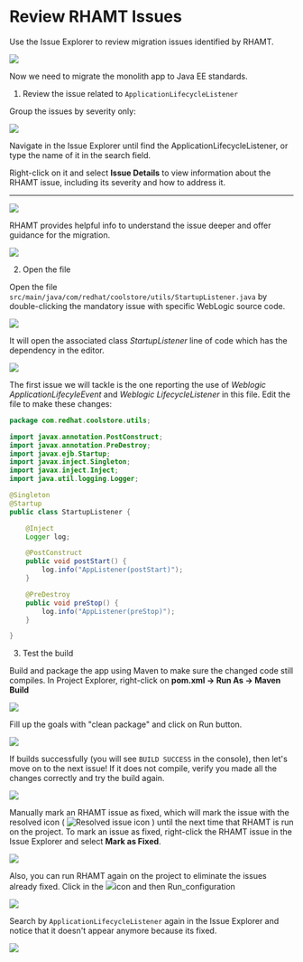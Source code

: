 # Review RHAMT Issues

Use the Issue Explorer to review migration issues identified by RHAMT.

![](https://lh4.googleusercontent.com/eji3UK8EKiU_o5zLPiB95ZArsIIh9GhF-mkLES_DCqad04YzAD7nFMvKCIS1BBIfeddrWO7tl57u-Wa8HwghpVJA8iLPkbkTI7plK1riIn6QNdJNsUcuLmfanTtJcpB2TYwsldF6)

Now we need to migrate the monolith app to Java EE standards.

1. Review the issue related to `ApplicationLifecycleListener`

Group the issues by severity only:

![](https://lh3.googleusercontent.com/gXJmg6LTbUFe7dgxh6gdtLmSMVXW_04LxngVMnfcOXvFh26Az_NvHkbrRxegwZU4m96EHZLEZUaz72GfI0JFvOS0qeT3RshBfByHLx6XVsCnjVEBxZHZ7hujHqJIk4g5UIoVPDM9)

Navigate in the Issue Explorer until find the ApplicationLifecycleListener, or type the name of it in the search field.

Right-click on it and select **Issue Details** to view information about the RHAMT issue, including its severity and how to address it.  
****

![](https://lh4.googleusercontent.com/8Ku0yPEXjV6IpVHKsQP3l0ttDTF7plZzZlaMESbr0qgxphDPupMZT2JaANjfETXkElneBv-J7m-DWOdwrNDcCY3alVf4gLEP_OjjCr5D81FSxAK0S3SBEpMKp_YuW6OwQzwEypa3)

RHAMT provides helpful info to understand the issue deeper and offer guidance for the migration.

![](https://lh6.googleusercontent.com/pMRrEXOdHC3tRxLmhnpWH4XdwFvJa8fi7hQCQDzMxHS5Uy6bk5WSM5lcZOKl3bb-SpVhAKHP46CdWhovFPrdAVIWxS4-3Dmjvkpic6URXAdWvf6Bgx6-Mkw-yAHFi3cFw3vLmK1Z)

2. Open the file

Open the file `src/main/java/com/redhat/coolstore/utils/StartupListener.java` by double-clicking the mandatory issue with specific WebLogic source code.

![](https://lh3.googleusercontent.com/ZJPnOKDuGVb6oWduycY6JOd026mi7k-CqB_n3kWCkXTM9mPbP8XO4PtGSgFaOCgzrAHQnQvTj8SpKgJDmZwanS54thlMEoSfpATVIha_I0OuvVq8JaCzyFhMPOXrKg0peosapmL4)

It will open the associated class _StartupListener_ line of code which has the dependency in the editor.

![](https://lh3.googleusercontent.com/V87PjB01xXwQXg083AKe8GMqnrdh4610zMuNEJlFca8q1w8Oe81saaxDNcT5nbPj5xn_gsfeBOR3zJklYeYFiAiZs1wbSs2rbR5Yu2C3vTMfwgCWDvivcdMaCpbFKBweq___HfBJ)

The first issue we will tackle is the one reporting the use of _Weblogic ApplicationLifecyleEvent_ and _Weblogic LifecycleListener_ in this file. Edit the file to make these changes:

```java
package com.redhat.coolstore.utils;

import javax.annotation.PostConstruct;
import javax.annotation.PreDestroy;
import javax.ejb.Startup;
import javax.inject.Singleton;
import javax.inject.Inject;
import java.util.logging.Logger;

@Singleton
@Startup
public class StartupListener {

    @Inject
    Logger log;

    @PostConstruct
    public void postStart() {
        log.info("AppListener(postStart)");
    }

    @PreDestroy
    public void preStop() {
        log.info("AppListener(preStop)");
    }

}
```

3. Test the build

Build and package the app using Maven to make sure the changed code still compiles. In Project Explorer, right-click on **pom.xml → Run As → Maven Build**

![](https://lh5.googleusercontent.com/hQcQQWt-iGZzjURglDCrTpEISuSX97gsRSG2XrzOTFFOM8bfKBIPmz6kuokEehGhIiD0GfrPgOq2LQwI9iP1jenFzfe_mHvaO1NxHyz8ktvXmyw8gkje9d5IPBWSffsvdM6IJglW)

Fill up the goals with "clean package" and click on Run button.

![](https://lh5.googleusercontent.com/DM66KgrDmVqMRhmMIVseP9BWAB689K_hea01NP6Hn8mqdqDp5lZ4FqC3VCuasxaiR_zr2H0XwpqhfzvDvvkmljBdaAq66nzXblXCYsHXyNuc0RRM3hglThzy0nGsUOx80j6N94iU)

If builds successfully \(you will see `BUILD SUCCESS` in the console\), then let's move on to the next issue! If it does not compile, verify you made all the changes correctly and try the build again.

![](https://lh5.googleusercontent.com/ao7U8-WfUM0Cjnk5gQ9AQs8cvCFwixalvE5t4YC2QmkZ648Y7lHsw9B3MnrVcUpiLv7XpBTPLQUATepbwSCOVyDjI6ISeIFd8YbBmHpZ15utCa_DBj3ujM3rX_1id3dImAQ5Di0F)

Manually mark an RHAMT issue as fixed, which will mark the issue with the resolved icon \( ![Resolved issue icon](https://lh6.googleusercontent.com/sF90GjyA9vwpFcLPfmHzeyl78E-IcaNYomY9k9DjmvuJGVJxwAdDSJP2nC0O5oE1MKpBZ12MwGGZKzFUD20p1Ib-1esVTVTw7baMM0CsiXToPn2_dC6LtcUjxXTNPkepDGPHWt5f) \) until the next time that RHAMT is run on the project. To mark an issue as fixed, right-click the RHAMT issue in the Issue Explorer and select **Mark as Fixed**.

![](https://lh4.googleusercontent.com/a3oXR0aY4NT2C1m_LIc9u03-R4__-NTxLp8MXdtvwjEOzD6IS1algCQu3uETl8kad1i-PL9b6IHcoV6g1nx9dPdfnT_wCytqyf-nDVcDdv6PDuBt_AOlEPn6-kxaleEspoljwkKh)

Also, you can run RHAMT again on the project to eliminate the issues already fixed. Click in the ![](https://lh6.googleusercontent.com/wJj_9qj2epqvrNPkqBjX4ddpeg3D3ZpGP7wDTgSSVx-2XSXm3HIrQmVeSu6Ukdt75mjnbj2YS_bV8MVTwbBCzhdPI-n_UbaHgvwypydTFvTO7DsKoR_ulx4k_ynJL6p25TmagXG3)icon and then Run\_configuration

![](https://lh6.googleusercontent.com/9bplWdBwoDlVulyXM1Ae9WXp7dbkX3BEjdiQHg2sIzlK3s0OHXUddSoxc-7fI_lCsFljxkB7lcfx5n75qZBWfLM-VjrtE56tGsuJl27qMtI4JvCWUUgBVGeH-Hz0hCA99HqhYuA2)

Search by `ApplicationLifecycleListener` again in the Issue Explorer and notice that it doesn't appear anymore because its fixed.

![](https://lh6.googleusercontent.com/y82GWDqRGObks8mGlw77fKOvlyCK_BqccXTp5_MVsC312X2jC4nsSOSqR67_G1ZM05V7R_d6yEG3f5nD-C8T9jsdLxgj_v0LoXk_mPyANZ6z9jDrzV2ExJmKlf7exe84RoPvzbGz)

